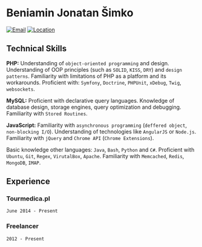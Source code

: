# Beniamin Jonatan Šimko


[![Email](https://img.shields.io/badge/email-beniamin%40simko.it-brightgreen.svg?maxAge=2592000)]()
[![Location](https://img.shields.io/badge/location-%C5%81%C3%B3d%C5%BA%2C%20PL-red.svg?maxAge=2592000)]()

## Technical Skills

__PHP:__ 
Understanding of `object-oriented programming` and design.
Understanding of OOP principles (such as `SOLID`, `KISS`, `DRY`) 
and `design patterns`. 
Familiarity with limitations of PHP as a platform and its workarounds.
Proficient with: `Symfony`, `Doctrine`, `PHPUnit`, `xDebug`, `Twig`, `websockets`.

__MySQL:__ 
Proficient with declarative query languages.
Knowledge of database design, storage engines, query optimization and debugging.
Familiarity with `Stored Routines`.

__JavaScript:__
Familiarity with `asynchronous programming` (`deffered object`, `non-blocking I/O`). 
Understanding of technologies like `AngularJS` or `Node.js`.
Familiarity with `jQuery` and `Chrome API` (`Chrome Extensions`).

Basic knowledge other languages: `Java`, `Bash`, `Python` and `C#`.
Proficient with `Ubuntu`, `Git`, `Regex`, `VirutalBox`, `Apache`.
Familiarity with `Memcached`, `Redis`, `MongoDB`, `IMAP`.


### 
   
## Experience

### Tourmedica.pl

`June 2014 - Present`

### Freelancer

`2012 - Present`
